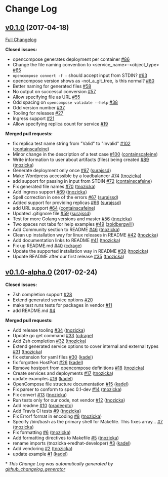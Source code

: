 # Change Log

## [v0.1.0](https://github.com/redhat-developer/opencompose/tree/v0.1.0) (2017-04-18)
[Full Changelog](https://github.com/redhat-developer/opencompose/compare/v0.1.0-alpha.0...v0.1.0)

**Closed issues:**

- opencompose generates deployment per container [\#86](https://github.com/redhat-developer/opencompose/issues/86)
- Change the file naming convention to \<service\_name\>-\<object\_type\> [\#65](https://github.com/redhat-developer/opencompose/issues/65)
- `opencompose convert -f -` should accept input from STDIN? [\#63](https://github.com/redhat-developer/opencompose/issues/63)
- opencompose version shows as -not\_a\_git\_tree, is this normal? [\#60](https://github.com/redhat-developer/opencompose/issues/60)
- Better naming for generated files [\#58](https://github.com/redhat-developer/opencompose/issues/58)
- No output on successul conversion [\#57](https://github.com/redhat-developer/opencompose/issues/57)
- Allow specifying file as URL [\#55](https://github.com/redhat-developer/opencompose/issues/55)
- Odd spacing on `opencompose validate --help` [\#38](https://github.com/redhat-developer/opencompose/issues/38)
- Odd version number [\#37](https://github.com/redhat-developer/opencompose/issues/37)
- Tooling for releases [\#27](https://github.com/redhat-developer/opencompose/issues/27)
- Ingress support [\#21](https://github.com/redhat-developer/opencompose/issues/21)
- Allow specifying replica count for service [\#19](https://github.com/redhat-developer/opencompose/issues/19)

**Merged pull requests:**

- fix replica test name string from "Valid" to "Invalid" [\#102](https://github.com/redhat-developer/opencompose/pull/102) ([containscafeine](https://github.com/containscafeine))
- Minor change in the description of a test case [\#100](https://github.com/redhat-developer/opencompose/pull/100) ([containscafeine](https://github.com/containscafeine))
- Write information to user about artifacts \(files\) being created [\#89](https://github.com/redhat-developer/opencompose/pull/89) ([tnozicka](https://github.com/tnozicka))
- Generate deployment only once [\#87](https://github.com/redhat-developer/opencompose/pull/87) ([surajssd](https://github.com/surajssd))
- Make Wordpress accessible by a loadbalancer [\#74](https://github.com/redhat-developer/opencompose/pull/74) ([tnozicka](https://github.com/tnozicka))
- add support for passing in input from STDIN [\#72](https://github.com/redhat-developer/opencompose/pull/72) ([containscafeine](https://github.com/containscafeine))
- Fix generated file names [\#70](https://github.com/redhat-developer/opencompose/pull/70) ([tnozicka](https://github.com/tnozicka))
- Add ingress support [\#69](https://github.com/redhat-developer/opencompose/pull/69) ([tnozicka](https://github.com/tnozicka))
- Spell correction in one of the errors [\#67](https://github.com/redhat-developer/opencompose/pull/67) ([surajssd](https://github.com/surajssd))
- Added support for providing replicas [\#66](https://github.com/redhat-developer/opencompose/pull/66) ([surajssd](https://github.com/surajssd))
- add URL support [\#64](https://github.com/redhat-developer/opencompose/pull/64) ([containscafeine](https://github.com/containscafeine))
- Updated .gitignore file [\#59](https://github.com/redhat-developer/opencompose/pull/59) ([surajssd](https://github.com/surajssd))
- Test for more Golang versions and master [\#56](https://github.com/redhat-developer/opencompose/pull/56) ([tnozicka](https://github.com/tnozicka))
- Two spaces not tabs for help examples [\#49](https://github.com/redhat-developer/opencompose/pull/49) ([zoidbergwill](https://github.com/zoidbergwill))
- Add Community section to README [\#46](https://github.com/redhat-developer/opencompose/pull/46) ([tnozicka](https://github.com/tnozicka))
- Clean up installation way for linux releases in README [\#42](https://github.com/redhat-developer/opencompose/pull/42) ([tnozicka](https://github.com/tnozicka))
- Add documentation links to README [\#41](https://github.com/redhat-developer/opencompose/pull/41) ([tnozicka](https://github.com/tnozicka))
- Fix up README.md [\#40](https://github.com/redhat-developer/opencompose/pull/40) ([cdrage](https://github.com/cdrage))
- Update the supported installation way in README [\#39](https://github.com/redhat-developer/opencompose/pull/39) ([tnozicka](https://github.com/tnozicka))
- Update README after our first release [\#35](https://github.com/redhat-developer/opencompose/pull/35) ([tnozicka](https://github.com/tnozicka))

## [v0.1.0-alpha.0](https://github.com/redhat-developer/opencompose/tree/v0.1.0-alpha.0) (2017-02-24)
**Closed issues:**

- Zsh completion support [\#28](https://github.com/redhat-developer/opencompose/issues/28)
- Extend generated service options [\#20](https://github.com/redhat-developer/opencompose/issues/20)
- make test runs tests for packages in vendor [\#11](https://github.com/redhat-developer/opencompose/issues/11)
- add README.md [\#4](https://github.com/redhat-developer/opencompose/issues/4)

**Merged pull requests:**

- Add release tooling [\#34](https://github.com/redhat-developer/opencompose/pull/34) ([tnozicka](https://github.com/tnozicka))
- Update go get command [\#33](https://github.com/redhat-developer/opencompose/pull/33) ([cdrage](https://github.com/cdrage))
- Add Zsh completion [\#32](https://github.com/redhat-developer/opencompose/pull/32) ([tnozicka](https://github.com/tnozicka))
- Extend generated service options to cover internal and external types [\#31](https://github.com/redhat-developer/opencompose/pull/31) ([tnozicka](https://github.com/tnozicka))
- fix extension for yaml files [\#30](https://github.com/redhat-developer/opencompose/pull/30) ([kadel](https://github.com/kadel))
- fix forgotten HostPort [\#26](https://github.com/redhat-developer/opencompose/pull/26) ([kadel](https://github.com/kadel))
- Remove hostport from opencompose definitions [\#18](https://github.com/redhat-developer/opencompose/pull/18) ([tnozicka](https://github.com/tnozicka))
- Create services and deployments [\#17](https://github.com/redhat-developer/opencompose/pull/17) ([tnozicka](https://github.com/tnozicka))
- update examples [\#16](https://github.com/redhat-developer/opencompose/pull/16) ([kadel](https://github.com/kadel))
- OpenCompose file structure documentation [\#15](https://github.com/redhat-developer/opencompose/pull/15) ([kadel](https://github.com/kadel))
- Fix parser to conform to spec 0.1-dev [\#14](https://github.com/redhat-developer/opencompose/pull/14) ([tnozicka](https://github.com/tnozicka))
- Fix convert [\#13](https://github.com/redhat-developer/opencompose/pull/13) ([tnozicka](https://github.com/tnozicka))
- Run tests only for our code, not vendor [\#12](https://github.com/redhat-developer/opencompose/pull/12) ([tnozicka](https://github.com/tnozicka))
- Add readme [\#10](https://github.com/redhat-developer/opencompose/pull/10) ([pradeepto](https://github.com/pradeepto))
- Add Travis CI tests [\#9](https://github.com/redhat-developer/opencompose/pull/9) ([tnozicka](https://github.com/tnozicka))
- Fix Errorf format in encoding [\#8](https://github.com/redhat-developer/opencompose/pull/8) ([tnozicka](https://github.com/tnozicka))
- Specify /bin/bash as the primary shell for Makefile. This fixes array… [\#7](https://github.com/redhat-developer/opencompose/pull/7) ([tnozicka](https://github.com/tnozicka))
- Fix formatting [\#6](https://github.com/redhat-developer/opencompose/pull/6) ([tnozicka](https://github.com/tnozicka))
- Add formatting directives to Makefile [\#5](https://github.com/redhat-developer/opencompose/pull/5) ([tnozicka](https://github.com/tnozicka))
- rename imports \(tnozicka-\>redhat-developer\) [\#3](https://github.com/redhat-developer/opencompose/pull/3) ([kadel](https://github.com/kadel))
- Add vendoring [\#2](https://github.com/redhat-developer/opencompose/pull/2) ([tnozicka](https://github.com/tnozicka))
- update example [\#1](https://github.com/redhat-developer/opencompose/pull/1) ([kadel](https://github.com/kadel))



\* *This Change Log was automatically generated by [github_changelog_generator](https://github.com/skywinder/Github-Changelog-Generator)*